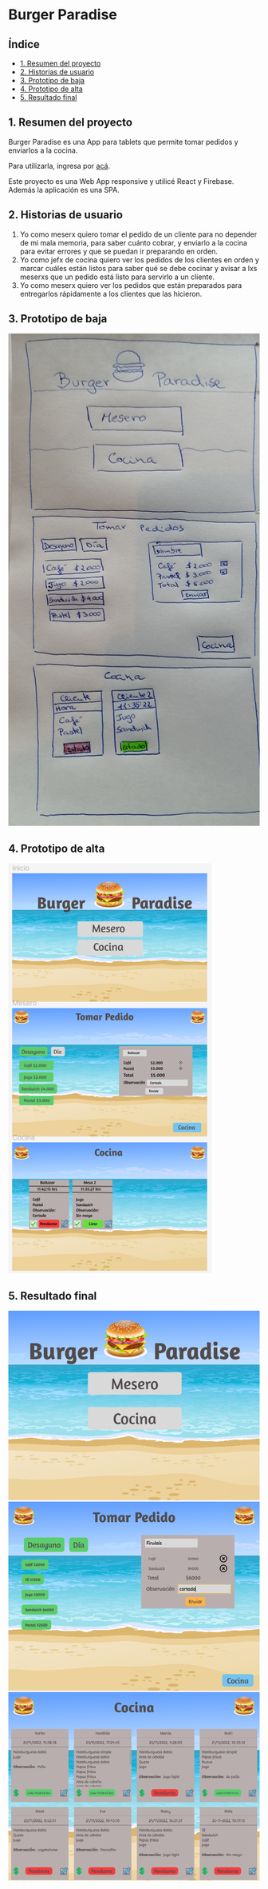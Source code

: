 # Burger Paradise

## Índice

* [1. Resumen del proyecto](#1-resumen-del-proyecto)
* [2. Historias de usuario](#2-historias-de-usuario)
* [3. Prototipo de baja](#3-prototipo-de-baja)
* [4. Prototipo de alta](#4-prototipo-de-alta)
* [5. Resultado final](#5-resultado-final)

## 1. Resumen del proyecto

Burger Paradise es una App para tablets que permite tomar pedidos y enviarlos a la cocina.

Para utilizarla, ingresa por [acá](https://burger-paradise.web.app/login).

Este proyecto es una Web App responsive y utilicé React y Firebase. Además la aplicación es una SPA.



## 2. Historias de usuario

1. Yo como meserx quiero tomar el pedido de un cliente para no depender de mi mala memoria, para saber cuánto cobrar, y enviarlo a la cocina para evitar errores y que se puedan ir preparando en orden.
2. Yo como jefx de cocina quiero ver los pedidos de los clientes en orden y marcar cuáles están listos para saber qué se debe cocinar y avisar a lxs meserxs que un pedido está listo para servirlo a un cliente.
3. Yo como meserx quiero ver los pedidos que están preparados para entregarlos rápidamente a los clientes que las hicieron.

## 3. Prototipo de baja

![Prototipo de baja](./src/img/prototipoBaja.jpg)

## 4. Prototipo de alta

![Prototipo de alta](./src/img/prototipoAlta.png)

## 5. Resultado final

![Vista login](./src/img/login.png)
![Vista mesero](./src/img/mesero.png)
![Vista cocina](./src/img/cocina.png)